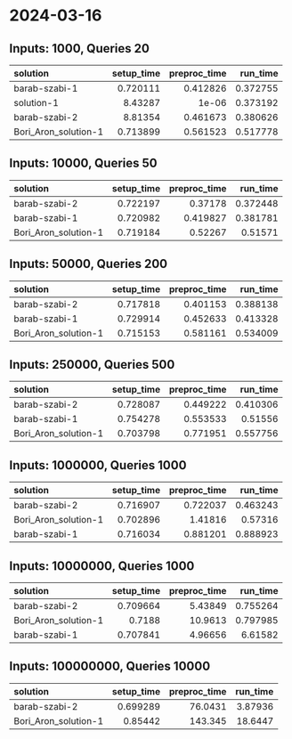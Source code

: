 # 2024-03-16

## Inputs: 1000, Queries 20

| solution             |   setup_time |   preproc_time |   run_time |
|:---------------------|-------------:|---------------:|-----------:|
| barab-szabi-1        |     0.720111 |       0.412826 |   0.372755 |
| solution-1           |     8.43287  |       1e-06    |   0.373192 |
| barab-szabi-2        |     8.81354  |       0.461673 |   0.380626 |
| Bori_Aron_solution-1 |     0.713899 |       0.561523 |   0.517778 |

## Inputs: 10000, Queries 50

| solution             |   setup_time |   preproc_time |   run_time |
|:---------------------|-------------:|---------------:|-----------:|
| barab-szabi-2        |     0.722197 |       0.37178  |   0.372448 |
| barab-szabi-1        |     0.720982 |       0.419827 |   0.381781 |
| Bori_Aron_solution-1 |     0.719184 |       0.52267  |   0.51571  |

## Inputs: 50000, Queries 200

| solution             |   setup_time |   preproc_time |   run_time |
|:---------------------|-------------:|---------------:|-----------:|
| barab-szabi-2        |     0.717818 |       0.401153 |   0.388138 |
| barab-szabi-1        |     0.729914 |       0.452633 |   0.413328 |
| Bori_Aron_solution-1 |     0.715153 |       0.581161 |   0.534009 |

## Inputs: 250000, Queries 500

| solution             |   setup_time |   preproc_time |   run_time |
|:---------------------|-------------:|---------------:|-----------:|
| barab-szabi-2        |     0.728087 |       0.449222 |   0.410306 |
| barab-szabi-1        |     0.754278 |       0.553533 |   0.51556  |
| Bori_Aron_solution-1 |     0.703798 |       0.771951 |   0.557756 |

## Inputs: 1000000, Queries 1000

| solution             |   setup_time |   preproc_time |   run_time |
|:---------------------|-------------:|---------------:|-----------:|
| barab-szabi-2        |     0.716907 |       0.722037 |   0.463243 |
| Bori_Aron_solution-1 |     0.702896 |       1.41816  |   0.57316  |
| barab-szabi-1        |     0.716034 |       0.881201 |   0.888923 |

## Inputs: 10000000, Queries 1000

| solution             |   setup_time |   preproc_time |   run_time |
|:---------------------|-------------:|---------------:|-----------:|
| barab-szabi-2        |     0.709664 |        5.43849 |   0.755264 |
| Bori_Aron_solution-1 |     0.7188   |       10.9613  |   0.797985 |
| barab-szabi-1        |     0.707841 |        4.96656 |   6.61582  |

## Inputs: 100000000, Queries 10000

| solution             |   setup_time |   preproc_time |   run_time |
|:---------------------|-------------:|---------------:|-----------:|
| barab-szabi-2        |     0.699289 |        76.0431 |    3.87936 |
| Bori_Aron_solution-1 |     0.85442  |       143.345  |   18.6447  |